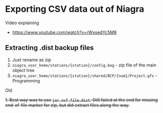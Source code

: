 # Exporting CSV data out of Niagra

Video explaining
- <https://www.youtube.com/watch?v=rWxsedYc5M8>


## Extracting .dist backup files

1. Just rename as zip
2. `niagra_user_home/stations/{station}/config.bog` - zip file of the main object tree
3. `niagra_user_home/stations/{station}/shared/BCP/{num}/Project.gfx` - Programming

Old

~~1. Best way was to use `jar xvf file.dist`. Still failed at the end for missing end-of-file marker for zip, but did extract files along the way.~~
